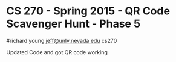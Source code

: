 # CS 270 - Spring 2015 - QR Code Scavenger Hunt - Phase 5


#richard young
jeff@unlv.nevada.edu
cs270

Updated Code and got QR code working
